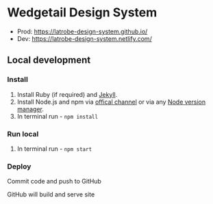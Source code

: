 # Wedgetail Design System

- Prod: https://latrobe-design-system.github.io/
- Dev: https://latrobe-design-system.netlify.com/

## Local development

### Install

1. Install Ruby (if required) and [Jekyll](https://jekyllrb.com/docs/installation/).
2. Install Node.js and npm via [offical channel](https://nodejs.org/en/download/) or via any [Node version manager](https://docs.npmjs.com/downloading-and-installing-node-js-and-npm#using-a-node-version-manager-to-install-nodejs-and-npm).
3. In terminal run - `npm install`

### Run local

1. In terminal run - `npm start`

### Deploy

Commit code and push to GitHub

GitHub will build and serve site
